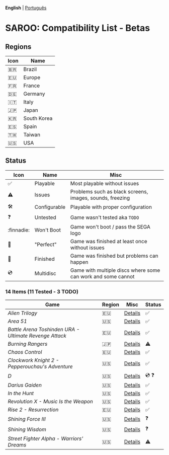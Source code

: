 **English** | [Português](pt-br.md)

# SAROO: Compatibility List - Betas

## Regions

| Icon     | Name        |
|----------|-------------|
| :brazil:     | Brazil      |
| :eu:     | Europe      |
| :fr:     | France      |
| :de:     | Germany     |
| :it:     | Italy       |
| :jp:     | Japan       |
| :kr:     | South Korea |
| :es:     | Spain       |
| :taiwan: | Taiwan      |
| :us:     | USA         |

## Status

| Icon                | Name         | Misc                                                         |
|---------------------|--------------|--------------------------------------------------------------|
| :white_check_mark:  | Playable     | Most playable without issues                                 |
| :warning:           | Issues       | Problems such as black screens, images, sounds, freezing     |
| :hammer_and_wrench: | Configurable | Playable with proper configuration                           |
| :question:          | Untested     | Game wasn't tested aka `TODO`                                |
| :finnadie:          | Won't Boot   | Game won't boot / pass the SEGA logo                         |
| :100:               | "Perfect"    | Game was finished at least once without issues               |
| :checkered_flag:    | Finished     | Game was finished but problems can happen                    |
| :cd:                | Multidisc    | Game with multiple discs where some can work and some cannot |

### 14 Items (11 Tested - 3 TODO)

|Game|Region|Misc|Status|
|----|------|----|------|
| *Alien Trilogy* | :eu: | [Details](../../Regions/Betas/Europe/T-99901G/01/README.md) | :white_check_mark: |
| *Area 51* | :us: | [Details](../../Regions/Betas/USA/T-9705H/01/README.md) | :white_check_mark: |
| *Battle Arena Toshinden URA - Ultimate Revenge Attack* | :eu: | [Details](../../Regions/Betas/Europe/MK-81054/01/README.md) | :white_check_mark: |
| *Burning Rangers* | :jp: | [Details](../../Regions/Betas/Japan/GS-XXXX/01/README.md) | :warning: |
| *Chaos Control* | :eu: | [Details](../../Regions/Betas/Europe/T-15102H/01/README.md) | :white_check_mark: |
| *Clockwork Knight 2 - Pepperouchau's Adventure* | :us: | [Details](../../Regions/Betas/USA/MK-81021/01/README.md) | :white_check_mark: |
| *D* | :us: | [Details](../../Regions/Betas/USA/T-8106H/01/README.md) | :cd: :question: |
| *Darius Gaiden* | :us: | [Details](../../Regions/Betas/USA/T-8123H/01/README.md) | :white_check_mark: |
| *In the Hunt* | :us: | [Details](../../Regions/Betas/USA/T-10001G/01/README.md) | :white_check_mark: |
| *Revolution X - Music Is the Weapon* | :us: | [Details](../../Regions/Betas/USA/T-8107H/01/README.md) | :white_check_mark: |
| *Rise 2 - Resurrection* | :eu: | [Details](../../Regions/Betas/Europe/T-810000/01/README.md) | :white_check_mark: |
| *Shining Force III* | :us: | [Details](../../Regions/Betas/USA/MK-81383/01/README.md) | :question: |
| *Shining Wisdom* | :us: | [Details](../../Regions/Betas/USA/T-12702H/01/README.md) | :question: |
| *Street Fighter Alpha - Warriors' Dreams* | :us: | [Details](../../Regions/Betas/USA/T-1206H/01/README.md) | :warning: |
